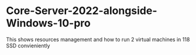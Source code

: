 # Core-Server-2022-alongside-Windows-10-pro
This shows resources management and how to run 2 virtual machines in 118 SSD convieniently  
